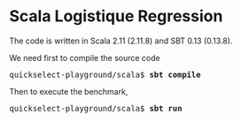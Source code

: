 # Scala Logistique Regression

The code is written in Scala 2.11 (2.11.8) and SBT 0.13 (0.13.8).

We need first to compile the source code
<pre>
quickselect-playground/scala$ <b>sbt compile</b>
</pre>

Then to execute the benchmark,
<pre>
quickselect-playground/scala$ <b>sbt run</b>
</pre>
